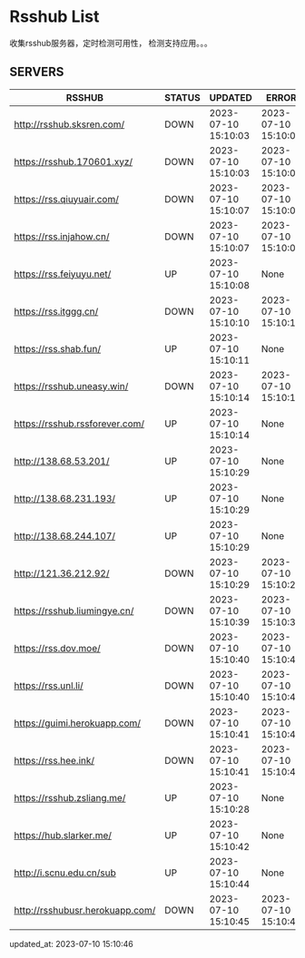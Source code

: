 # Rsshub List

收集rsshub服务器，定时检测可用性， 检测支持应用。。。


## SERVERS

|  RSSHUB   | STATUS  | UPDATED  | ERROR  | TWITTER |  
|  ----  | ----  | ----  | ----  | ---- |  
| http://rsshub.sksren.com/ | DOWN | 2023-07-10 15:10:03 | 2023-07-10 15:10:03 |  
| https://rsshub.170601.xyz/ | DOWN | 2023-07-10 15:10:03 | 2023-07-10 15:10:03 |  
| https://rss.qiuyuair.com/ | DOWN | 2023-07-10 15:10:07 | 2023-07-10 15:10:07 |  
| https://rss.injahow.cn/ | DOWN | 2023-07-10 15:10:07 | 2023-07-10 15:10:07 |  
| https://rss.feiyuyu.net/ | UP | 2023-07-10 15:10:08 | None ||  
| https://rss.itggg.cn/ | DOWN | 2023-07-10 15:10:10 | 2023-07-10 15:10:10 |  
| https://rss.shab.fun/ | UP | 2023-07-10 15:10:11 | None |OK|  
| https://rsshub.uneasy.win/ | DOWN | 2023-07-10 15:10:14 | 2023-07-10 15:10:14 |  
| https://rsshub.rssforever.com/ | UP | 2023-07-10 15:10:14 | None ||  
| http://138.68.53.201/ | UP | 2023-07-10 15:10:29 | None ||  
| http://138.68.231.193/ | UP | 2023-07-10 15:10:29 | None ||  
| http://138.68.244.107/ | UP | 2023-07-10 15:10:29 | None ||  
| http://121.36.212.92/ | DOWN | 2023-07-10 15:10:29 | 2023-07-10 15:10:29 |  
| https://rsshub.liumingye.cn/ | DOWN | 2023-07-10 15:10:39 | 2023-07-10 15:10:39 |  
| https://rss.dov.moe/ | DOWN | 2023-07-10 15:10:40 | 2023-07-10 15:10:40 |  
| https://rss.unl.li/ | DOWN | 2023-07-10 15:10:40 | 2023-07-10 15:10:40 |  
| https://guimi.herokuapp.com/ | DOWN | 2023-07-10 15:10:41 | 2023-07-10 15:10:41 |  
| https://rss.hee.ink/ | DOWN | 2023-07-10 15:10:41 | 2023-07-10 15:10:41 |  
| https://rsshub.zsliang.me/ | UP | 2023-07-10 15:10:28 | None |OK|  
| https://hub.slarker.me/ | UP | 2023-07-10 15:10:42 | None |OK|  
| http://i.scnu.edu.cn/sub | UP | 2023-07-10 15:10:44 | None ||  
| http://rsshubusr.herokuapp.com/ | DOWN | 2023-07-10 15:10:45 | 2023-07-10 15:10:45 |  
  

updated_at: 2023-07-10 15:10:46  
